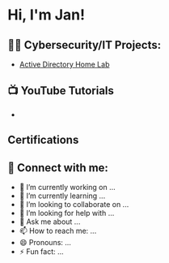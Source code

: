<h1>Hi, I'm Jan! <br/><a 
 </a></h1>

<h2>👨‍💻 Cybersecurity/IT Projects:</h2>

- [Active Directory Home Lab](https://github.com/joshmadakor1/Algorithms-Practice)


<h2>📺 YouTube Tutorials</h2>

-

<h2> Certifications</h2>


<h2> 🤳 Connect with me:</h2>




- 🔭 I’m currently working on ...
- 🌱 I’m currently learning ...
- 👯 I’m looking to collaborate on ...
- 🤔 I’m looking for help with ...
- 💬 Ask me about ...
- 📫 How to reach me: ...
- 😄 Pronouns: ...
- ⚡ Fun fact: ...
